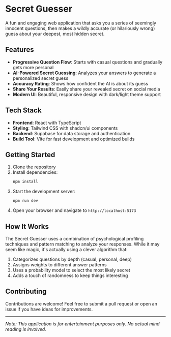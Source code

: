 # Secret Guesser

A fun and engaging web application that asks you a series of seemingly innocent questions, then makes a wildly accurate (or hilariously wrong) guess about your deepest, most hidden secret.

## Features

- **Progressive Question Flow**: Starts with casual questions and gradually gets more personal
- **AI-Powered Secret Guessing**: Analyzes your answers to generate a personalized secret guess
- **Accuracy Rating**: Shows how confident the AI is about its guess
- **Share Your Results**: Easily share your revealed secret on social media
- **Modern UI**: Beautiful, responsive design with dark/light theme support

## Tech Stack

- **Frontend**: React with TypeScript
- **Styling**: Tailwind CSS with shadcn/ui components
- **Backend**: Supabase for data storage and authentication
- **Build Tool**: Vite for fast development and optimized builds

## Getting Started

1. Clone the repository
2. Install dependencies:
   ```bash
   npm install
   ```
3. Start the development server:
   ```bash
   npm run dev
   ```
4. Open your browser and navigate to `http://localhost:5173`

## How It Works

The Secret Guesser uses a combination of psychological profiling techniques and pattern matching to analyze your responses. While it may seem like magic, it's actually using a clever algorithm that:

1. Categorizes questions by depth (casual, personal, deep)
2. Assigns weights to different answer patterns
3. Uses a probability model to select the most likely secret
4. Adds a touch of randomness to keep things interesting

## Contributing

Contributions are welcome! Feel free to submit a pull request or open an issue if you have ideas for improvements.


---

*Note: This application is for entertainment purposes only. No actual mind reading is involved.* 
